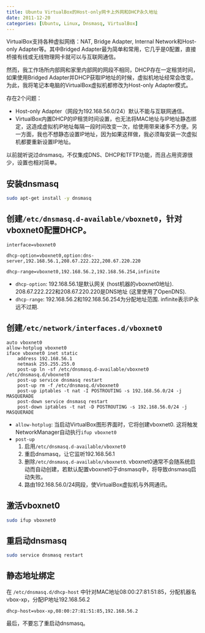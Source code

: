 ```yaml
---
title: Ubuntu VirtualBox的Host-only网卡上外网和DHCP永久地址
date: 2011-12-20
categories: [Ubuntu, Linux, Dnsmasq, VirtualBox]
---
```


VirtualBox支持各种虚拟网络：NAT, Bridge Adapter, Internal Network和Host-only Adapter等。其中Bridged Adapter最为简单和常用，它几乎是0配置，直接桥接有线或无线物理网卡就可以与互联网通信。

然而，我工作场所内部网和家里内部网的网段不相同，DHCP存在一定租赁时间，如果使用Bridged Adapter并DHCP获取IP地址的时候，虚拟机地址经常会改变。为此，我将笔记本电脑的VirtualBox虚拟机都修改为Host-only Adapter模式。

存在2个问题：

 * Host-only Adapter（网段为192.168.56.0/24）默认不能与互联网通信。
 * VirtualBox内置DHCP的IP租赁时间设置，也无法将MAC地址与IP地址静态绑定，这造成虚拟机IP地址每隔一段时间改变一次，给使用带来诸多不方便。另一方面，我也不想静态设置IP地址，因为如果这样做，我必须每安装一次虚拟机都要重新设置IP地址。

以前就听说过dnsmasq，不仅集成DNS、DHCP和TFTP功能，而且占用资源很少，设置也相对简单。

## 安装dnsmasq

```sh
sudo apt-get install -y dnsmasq
```

## 创建`/etc/dnsmasq.d-available/vboxnet0`，针对vboxnet0配置DHCP。

```plain
interface=vboxnet0

dhcp-option=vboxnet0,option:dns-server,192.168.56.1,208.67.222.222,208.67.220.220

dhcp-range=vboxnet0,192.168.56.2,192.168.56.254,infinite
```

* `dhcp-option`: 192.168.56.1是默认网关 (host机器的vboxnet0地址). 208.67.222.222和208.67.220.220是DNS地址 (这里使用了OpenDNS).
* `dhcp-range`: 192.168.56.2和192.168.56.254为分配地址范围. infinite表示IP永远不过期.

## 创建`/etc/network/interfaces.d/vboxnet0`

```plain
auto vboxnet0
allow-hotplug vboxnet0
iface vboxnet0 inet static
	address 192.168.56.1
	netmask 255.255.255.0
	post-up ln -sf /etc/dnsmasq.d-available/vboxnet0 /etc/dnsmasq.d/vboxnet0
	post-up service dnsmasq restart
	post-up rm -f /etc/dnsmasq.d/vboxnet0
	post-up iptables -t nat -I POSTROUTING -s 192.168.56.0/24 -j MASQUERADE
	post-down service dnsmasq restart
	post-down iptables -t nat -D POSTROUTING -s 192.168.56.0/24 -j MASQUERADE
```

* `allow-hotplug`: 当启动VirtualBox图形界面时，它将创建vboxnet0. 这将触发NetworkManager自动执行`ifup vboxnet0`
* `post-up`
    1. 启用`/etc/dnsmasq.d-available/vboxnet0`
    1. 重启dnsmasq，让它监听192.168.56.1
    1. 删除`/etc/dnsmasq.d-available/vboxnet0`. vboxnet0通常不会随系统启动而自动创建，若默认配置vboxnet0于dnsmasq中，将导致dnsmasq启动失败。
    1. 路由192.168.56.0/24网段，使VirtualBox虚拟机与外网通讯。

## 激活vboxnet0

```sh
sudo ifup vboxnet0
```

## 重启动dnsmasq

```sh
sudo service dnsmasq restart
```

## 静态地址绑定

在 `/etc/dnsmasq.d/dhcp-host` 中针对MAC地址08:00:27:81:51:85，分配机器名vbox-xp，分配IP地址192.168.56.2

```plain
dhcp-host=vbox-xp,08:00:27:81:51:85,192.168.56.2
```

最后，不要忘了重启动dnsmasq。
